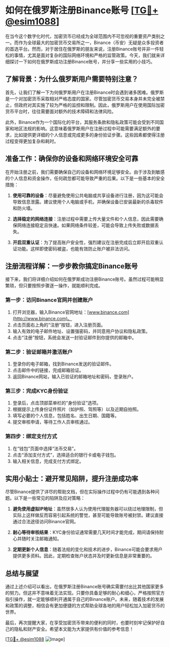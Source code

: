 # 如何在俄罗斯注册Binance账号 [[TG💪+ @esim1088](https://t.me/s/esim1088)]

在当今这个数字化时代，加密货币已经成为全球范围内不可忽视的重要资产类别之一。而作为全球最大的加密货币交易所之一，Binance（币安）无疑是众多投资者的首选平台。然而，对于居住在俄罗斯的朋友来说，注册Binance账号并非一件轻松的事情，尤其是面对复杂的国际网络环境和严格的监管政策。今天，我们就来详细探讨一下如何在俄罗斯成功注册Binance账号，并分享一些实用的小技巧。

## 了解背景：为什么俄罗斯用户需要特别注意？

首先，让我们了解一下为何俄罗斯用户在注册Binance时会遇到诸多困难。俄罗斯是一个对加密货币采取相对严格态度的国家。尽管加密货币交易本身并未完全被禁止，但政府对其实施了较为严格的监控和限制。因此，俄罗斯用户在使用国际加密货币平台时，往往需要面对额外的技术障碍和法律风险。

此外，Binance作为一个国际化的平台，其服务条款和隐私政策可能会受到不同国家和地区法规的影响。这意味着俄罗斯用户在注册过程中可能需要满足额外的要求，比如提供更详细的个人信息或完成更多的身份验证步骤。这些因素都使得注册过程变得更加复杂和耗时。

## 准备工作：确保你的设备和网络环境安全可靠

在开始注册之前，我们需要确保自己的设备和网络环境足够安全。由于涉及到敏感的个人信息和资金操作，任何疏忽都可能导致严重的后果。以下是一些基本的安全措施：

1. **使用可靠的设备**：尽量避免使用公共电脑或共享设备进行注册，因为这可能会导致信息泄露。建议使用个人电脑或手机，并确保设备已安装最新的杀毒软件和防火墙。

2. **选择稳定的网络连接**：注册过程中需要上传大量文件和个人信息，因此需要确保网络连接稳定且快速。如果网络条件较差，可能会导致上传失败或数据丢失。

3. **开启双重认证**：为了提高账户安全性，强烈建议在注册完成后立即开启双重认证功能。这样即使密码被盗，也能有效防止账户被非法访问。

## 注册流程详解：一步步教你搞定Binance账号

接下来，我们将详细介绍如何在俄罗斯成功注册Binance账号。虽然过程可能稍显繁琐，但只要按照步骤逐一操作，就能顺利完成。

### 第一步：访问Binance官网并创建账户

1. 打开浏览器，输入Binance官网地址：[www.binance.com](http://www.binance.com)。
2. 点击页面右上角的“注册”按钮，进入注册页面。
3. 输入有效的电子邮件地址、设置强密码，并同意用户协议和隐私政策。
4. 点击“注册”按钮，系统会发送一封验证邮件到你提供的邮箱中。

### 第二步：验证邮箱并激活账户

1. 登录你的电子邮箱，找到Binance发送的验证邮件。
2. 点击邮件中的链接，完成邮箱验证。
3. 返回Binance网站，输入已验证的邮箱地址和密码，登录账户。

### 第三步：完成KYC身份验证

1. 登录后，点击顶部菜单栏的“身份验证”选项。
2. 根据提示上传身份证件照片（如护照、驾照等）以及近期自拍照。
3. 填写必要的个人信息，包括姓名、出生日期、国籍等。
4. 提交审核申请，等待工作人员审核通过。

### 第四步：绑定支付方式

1. 在“钱包”页面中选择“法币交易”。
2. 点击“添加支付方式”，选择适合的银行卡或电子钱包。
3. 输入相关信息，完成支付方式绑定。

## 实用小贴士：避开常见陷阱，提升注册成功率

尽管Binance提供了详尽的帮助文档，但在实际操作过程中仍有可能遇到各种问题。以下是一些常见的陷阱及应对策略：

1. **避免使用虚拟IP地址**：虽然很多人认为使用代理服务器可以绕过地理限制，但实际上这样做反而容易引起系统的警觉，甚至可能导致账号被封禁。建议直接通过合法途径访问Binance官网。

2. **耐心等待审核结果**：KYC身份验证通常需要几天时间才能完成，期间请保持耐心并随时关注邮箱通知。

3. **定期更新个人信息**：随着法规的变化和技术的进步，Binance可能会要求用户提供更多资料。因此，定期检查账户状态并及时更新信息是非常重要的。

## 总结与展望

通过上述介绍可以看出，在俄罗斯注册Binance账号确实需要付出比其他国家更多的努力。但这并不意味着无法实现。只要你具备足够的耐心和细心，严格按照官方指引操作，就一定能够顺利开通属于自己的Binance账户。未来，随着技术的发展和政策的调整，相信会有更加便捷的方式帮助全球各地的用户轻松加入加密货币的世界。

最后，再次提醒大家，在享受加密货币带来的便利的同时，也要时刻牢记保护好自己的隐私和财产安全。希望本文能为大家提供有价值的参考信息！

[[TG💪+ @esim1088](https://t.me/s/esim1088) ![Image](https://i.postimg.cc/4NQfJmqS/Snipaste-2025-05-13-00-14-12.png)]